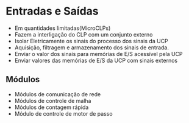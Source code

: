 # Entradas e Saídas

* Em quantidades limitadas(MicroCLPs)
* Fazem a interligação do CLP com um conjunto externo
* Isolar Eletricamente os sinais do processo dos sinais da UCP
* Aquisição, filtragem e armazenamento dos sinais de entrada.
* Enviar o valor dos sinais para memórias de E/S acessível pela UCP
* Enviar valores das memórias de E/S da UCP com sinais externos

## Módulos 

* Módulos de comunicação de rede
* Módulos de controle de malha
* Módulos de contagem rápida
* Módulo de controle de motor de passo